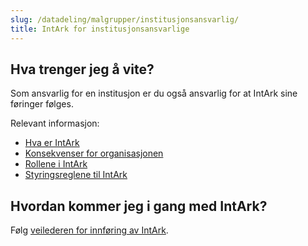 ```yaml
---
slug: /datadeling/malgrupper/institusjonsansvarlig/
title: IntArk for institusjonsansvarlige
---
```


## Hva trenger jeg å vite?

Som ansvarlig for en institusjon er du også ansvarlig for at IntArk sine
føringer følges.

Relevant informasjon:

- [Hva er IntArk](https://www.uninett.no/Intark)
- [Konsekvenser for organisasjonen](/docs/datadeling/om/konsekvenser)
- [Rollene i IntArk](/docs/datadeling/hva-er/roller)
- [Styringsreglene til IntArk](/docs/datadeling/styringsregler)

## Hvordan kommer jeg i gang med IntArk?

Følg [veilederen for innføring av IntArk](/docs/datadeling/veiledere/innforing).
